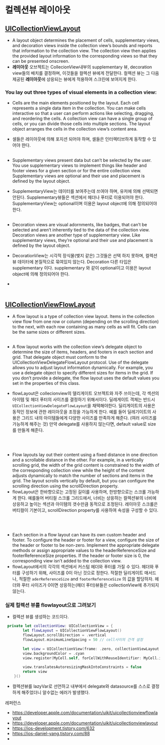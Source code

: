 # 컬렉션뷰 레이아웃

##  [UICollectionViewLayout](https://developer.apple.com/documentation/uikit/uicollectionviewlayout)
- A layout object determines the placement of cells, supplementary views, and decoration views inside the collection view’s bounds and reports that information to the collection view. The collection view then applies the provided layout information to the corresponding views so that they can be presented onscreen.
- **레이아웃** 오브젝트는 CollecionView내부의 supplementary 뷰, decoration view들의 배치를 결정하며, 이것들을 컬렉션 뷰에게 전달한다. 컬렉션 뷰는 그 다음 제공된 **레이아웃**에 상응되는 뷰에게 적용하여 스크린에 보여지게 한다.


### You lay out three types of visual elements in a collection view:

- Cells are the main elements positioned by the layout. Each cell represents a single data item in the collection. You can make cells interactive so that a user can perform actions like selecting, dragging, and reordering the cells. A collection view can have a single group of cells, or you can divide those cells into multiple sections. The layout object arranges the cells in the collection view’s content area.
- 셀들은 레이아웃에 의해 포지션 되어야 하며, 셀들은 인터렉티브하게 동작할 수 있어야 한다. <br/><br/>

- Supplementary views present data but can’t be selected by the user. You use supplementary views to implement things like header and footer views for a given section or for the entire collection view. Supplementary views are optional and their use and placement is defined by the layout object.
- SupplementaryView는 데이터를 보여주는데 쓰여야 하며, 유저에 의해 선택되면 안된다. Supplementary뷰들은 섹션에서 헤더나 푸터로 이용되어야 한다. SupplementaryView는 optional이며 이용은 layout object에 의해 정의되어야 한다.
  <br/><br/>

- Decoration views are visual adornments, like badges, that can’t be selected and aren’t inherently tied to the data of the collection view. Decoration views are another type of supplementary view. Like supplementary views, they’re optional and their use and placement is defined by the layout object.
- DecorationView는 시각적 장식물(뱆지 같은) 그것들은 선택 하지 못하며, 컬렉션뷰 데이터에 본질적으로 묶여있지 않는다. Decoration 다른 타입은 supplementary 이다. supplementary 와 같이 optional이고 이용은 layout object에 의해 정의되어야 한다.
-   <br/><br/>


## [UICollectionViewFlowLayout](https://developer.apple.com/documentation/uikit/uicollectionviewflowlayout)

- A flow layout is a type of collection view layout. Items in the collection view flow from one row or column (depending on the scrolling direction) to the next, with each row containing as many cells as will fit. Cells can be the same sizes or different sizes.
<br/><br/>

- A flow layout works with the collection view’s delegate object to determine the size of items, headers, and footers in each section and grid. That delegate object must conform to the UICollectionViewDelegateFlowLayout protocol. Use of the delegate allows you to adjust layout information dynamically. For example, you use a delegate object to specify different sizes for items in the grid. If you don’t provide a delegate, the flow layout uses the default values you set in the properties of this class.
- flowLayout은 collecionview의 델리게이트 오브젝트와 자주 쓰이는데, 각 섹션의 아이템 및 헤더 푸터의 사이즈를 결정하기 위해서이다. 딜레게이트 객체는 반드시 `UICollectionViewDelegateFlowLayout`을 채택해야한다. 딜리게이트의 사용은 동적인 정보에 관한 레이아웃을 조정을 가능하게 한다. 예를 들어 딜레기이트의 사용은 그리드 내의 아이템들에게 다양한 사이즈를 만족하게 해준다. (여러 사이즈를 가능하게 해주는 것) 만약 delegate를 사용하지 않는다면, default value로 size를 만들게 해준다.

<br/><br/>
- Flow layouts lay out their content using a fixed distance in one direction and a scrollable distance in the other. For example, in a vertically scrolling grid, the width of the grid content is constrained to the width of the corresponding collection view while the height of the content adjusts dynamically to match the number of sections and items in the grid. The layout scrolls vertically by default, but you can configure the scrolling direction using the scrollDirection property.
- flowLayout은 한바향으로는 고정된 길이를 사용하며, 한방향으로는 스크롤 가능하게 한다. 예를들어 버티컬 스크롤 그리드에서, 너비는 상응하는 컬렉션뷰의 너비에 상응하고 높이는 섹션과 아이템의 갯수만큼 동적으로 조정된다. 레이아웃 스크롤은 버티컬이 기본이고, scrollDirection property를 사용하여 속성을 구성할 수 있다.

<br/><br/>
- Each section in a flow layout can have its own custom header and footer. To configure the header or footer for a view, configure the size of the header or footer to be non-zero. Implement the appropriate delegate methods or assign appropriate values to the headerReferenceSize and footerReferenceSize properties. If the header or footer size is 0, the corresponding view isn’t added to the collection view.
- flowLayout에서의 각각의 섹션에서 커스텀 헤더와 푸터를 가질 수 있다. 헤더와 푸터를 구성하기 위해, 사이즈를 0이 아닌 것으로 정한다. 적절한 딜리게이트 매서드나, 적절한 `aderReferenceSize` and `footerReferenceSize` 의 값을 할당하자. 헤더와 푸터 사이즈가 0이면 상응하는(헤더 푸터)뷰들은 collectionView에 추가되지 않는다. 



### 실제 컬렉션 뷰를 flowlayout으로 그려보기
- 컬렉션 뷰를 생성하는 코드이다.

```swift
 private let collectionView: UICollectionView = {
        let flowLayout = UICollectionViewFlowLayout()
        flowLayout.scrollDirection = .vertical
        flowLayout.minimumLineSpacing = 50 // cell사이의 간격 설정
        
        let view = UICollectionView(frame: .zero, collectionViewLayout: flowLayout)
        view.backgroundColor = .cyan
        view.register(MyCell.self, forCellWithReuseIdentifier: MyCell.id)
        
        view.translatesAutoresizingMaskIntoConstraints = false
        return view
    }()

```


- 컬렉션뷰를 lazyVar로 선언하고 내부에서 delegate와 datasource를 스스로 결정하게 해주었더니 알수없는 에러가 발생했다.

레퍼런스
- https://developer.apple.com/documentation/uikit/uicollectionviewflowlayout
- https://developer.apple.com/documentation/uikit/uicollectionviewlayout
- https://ios-development.tistory.com/632
- https://ios-daniel-yang.tistory.com/88
- 